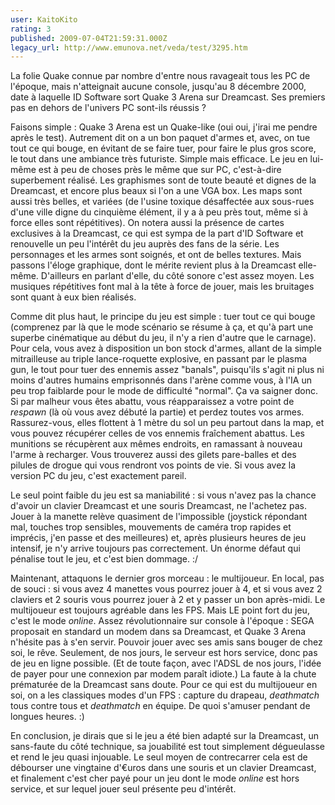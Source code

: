 ```yaml
---
user: KaitoKito
rating: 3
published: 2009-07-04T21:59:31.000Z
legacy_url: http://www.emunova.net/veda/test/3295.htm
---
```

La folie Quake connue par nombre d'entre nous ravageait tous les PC de l'époque, mais n'atteignait aucune console, jusqu'au 8 décembre 2000, date à laquelle ID Software sort Quake 3 Arena sur Dreamcast. Ses premiers pas en dehors de l'univers PC sont-ils réussis ?  

  

Faisons simple : Quake 3 Arena est un Quake-like (oui oui, j'irai me pendre après le test). Autrement dit on a un bon paquet d'armes et, avec, on tue tout ce qui bouge, en évitant de se faire tuer, pour faire le plus gros score, le tout dans une ambiance très futuriste. Simple mais efficace. Le jeu en lui-même est à peu de choses près le même que sur PC, c'est-à-dire superbement réalisé. Les graphismes sont de toute beauté et dignes de la Dreamcast, et encore plus beaux si l'on a une VGA box. Les maps sont aussi très belles, et variées (de l'usine toxique désaffectée aux sous-rues d'une ville digne du cinquième élément, il y a à peu près tout, même si à force elles sont répétitives). On notera aussi la présence de cartes exclusives à la Dreamcast, ce qui est sympa de la part d'ID Software et renouvelle un peu l'intérêt du jeu auprès des fans de la série. Les personnages et les armes sont soignés, et ont de belles textures. Mais passons l'éloge graphique, dont le mérite revient plus à la Dreamcast elle-même. D'ailleurs en parlant d'elle, du côté sonore c'est assez moyen. Les musiques répétitives font mal à la tête à force de jouer, mais les bruitages sont quant à eux bien réalisés.  

  

Comme dit plus haut, le principe du jeu est simple : tuer tout ce qui bouge (comprenez par là que le mode scénario se résume à ça, et qu'à part une superbe cinématique au début du jeu, il n'y a rien d'autre que le carnage). Pour cela, vous avez à disposition un bon stock d'armes, allant de la simple mitrailleuse au triple lance-roquette explosive, en passant par le plasma gun, le tout pour tuer des ennemis assez "banals", puisqu'ils s'agit ni plus ni moins d'autres humains emprisonnés dans l'arène comme vous, à l'IA un peu trop faiblarde pour le mode de difficulté "normal". Ça va saigner donc. Si par malheur vous êtes abattu, vous réapparaissez a votre point de _respawn_ (là où vous avez débuté la partie) et perdez toutes vos armes. Rassurez-vous, elles flottent à 1 mètre du sol un peu partout dans la map, et vous pouvez récupérer celles de vos ennemis fraîchement abattus. Les munitions se récupèrent aux mêmes endroits, en ramassant à nouveau l'arme à recharger. Vous trouverez aussi des gilets pare-balles et des pilules de drogue qui vous rendront vos points de vie. Si vous avez la version PC du jeu, c'est exactement pareil.  

  

Le seul point faible du jeu est sa maniabilité : si vous n'avez pas la chance d'avoir un clavier Dreamcast et une souris Dreamcast, ne l'achetez pas. Jouer à la manette relève quasiment de l'impossible (joystick répondant mal, touches trop sensibles, mouvements de caméra trop rapides et imprécis, j'en passe et des meilleures) et, après plusieurs heures de jeu intensif, je n'y arrive toujours pas correctement. Un énorme défaut qui pénalise tout le jeu, et c'est bien dommage. :/  

  

Maintenant, attaquons le dernier gros morceau : le multijoueur. En local, pas de souci : si vous avez 4 manettes vous pourrez jouer à 4, et si vous avez 2 claviers et 2 souris vous pourrez jouer à 2 et y passer un bon après-midi. Le multijoueur est toujours agréable dans les FPS. Mais LE point fort du jeu, c'est le mode _online_. Assez révolutionnaire sur console à l'époque : SEGA proposait en standard un modem dans sa Dreamcast, et Quake 3 Arena n'hésite pas à s'en servir. Pouvoir jouer avec ses amis sans bouger de chez soi, le rêve. Seulement, de nos jours, le serveur est hors service, donc pas de jeu en ligne possible. (Et de toute façon, avec l'ADSL de nos jours, l'idée de payer pour une connexion par modem paraît idiote.) La faute à la chute prématurée de la Dreamcast sans doute. Pour ce qui est du multijoueur en soi, on a les classiques modes d'un FPS : capture du drapeau, _deathmatch_ tous contre tous et _deathmatch_ en équipe. De quoi s'amuser pendant de longues heures. :)  

  

En conclusion, je dirais que si le jeu a été bien adapté sur la Dreamcast, un sans-faute du côté technique, sa jouabilité est tout simplement dégueulasse et rend le jeu quasi injouable. Le seul moyen de contrecarrer cela est de débourser une vingtaine d'€uros dans une souris et un clavier Dreamcast, et finalement c'est cher payé pour un jeu dont le mode _online_ est hors service, et sur lequel jouer seul présente peu d'intérêt.